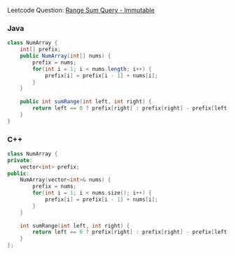 Leetcode Question: [Range Sum Query - Immutable](https://leetcode.com/problems/range-sum-query-immutable/)

### Java

```java
class NumArray {
    int[] prefix;
    public NumArray(int[] nums) {
        prefix = nums;
        for(int i = 1; i < nums.length; i++) {
            prefix[i] = prefix[i - 1] + nums[i];
        }
    }
    
    public int sumRange(int left, int right) {
        return left == 0 ? prefix[right] : prefix[right] - prefix[left - 1];
    }
}
```

### C++

```cpp
class NumArray {
private:
    vector<int> prefix;
public:
    NumArray(vector<int>& nums) {
        prefix = nums;
        for(int i = 1; i < nums.size(); i++) {
            prefix[i] = prefix[i - 1] + nums[i];
        }
    }
    
    int sumRange(int left, int right) {
        return left == 0 ? prefix[right] : prefix[right] - prefix[left - 1];
    }
};
```
